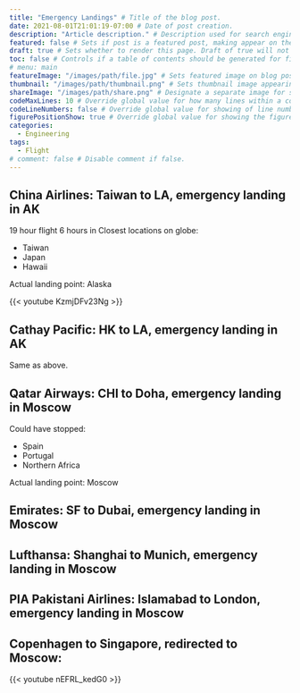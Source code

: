 ```yaml
---
title: "Emergency Landings" # Title of the blog post.
date: 2021-08-01T21:01:19-07:00 # Date of post creation.
description: "Article description." # Description used for search engine.
featured: false # Sets if post is a featured post, making appear on the home page side bar.
draft: true # Sets whether to render this page. Draft of true will not be rendered.
toc: false # Controls if a table of contents should be generated for first-level links automatically.
# menu: main
featureImage: "/images/path/file.jpg" # Sets featured image on blog post.
thumbnail: "/images/path/thumbnail.png" # Sets thumbnail image appearing inside card on homepage.
shareImage: "/images/path/share.png" # Designate a separate image for social media sharing.
codeMaxLines: 10 # Override global value for how many lines within a code block before auto-collapsing.
codeLineNumbers: false # Override global value for showing of line numbers within code block.
figurePositionShow: true # Override global value for showing the figure label.
categories:
  - Engineering
tags:
  - Flight
# comment: false # Disable comment if false.
---
```


## China Airlines: Taiwan to LA, emergency landing in AK

19 hour flight
6 hours in
Closest locations on globe:
* Taiwan
* Japan
* Hawaii

Actual landing point: Alaska

{{< youtube KzmjDFv23Ng >}}

## Cathay Pacific: HK to LA, emergency landing in AK

Same as above.

## Qatar Airways: CHI to Doha, emergency landing in Moscow

Could have stopped:

* Spain
* Portugal
* Northern Africa

Actual landing point: Moscow

## Emirates: SF to Dubai, emergency landing in Moscow
## Lufthansa: Shanghai to Munich, emergency landing in Moscow
## PIA Pakistani Airlines: Islamabad to London, emergency landing in Moscow

## Copenhagen to Singapore, redirected to Moscow:
{{< youtube nEFRL_kedG0 >}}

